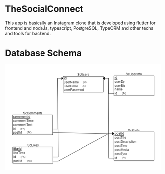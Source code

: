 # TheSocialConnect
This app is basically an Instagram clone that is developed using flutter for frontend and nodeJs, typescript, PostgreSQL, TypeORM and other techs and tools for backend.


# Database Schema

<div>
<img src="/screenshots/image.png"</img>
 </div>
